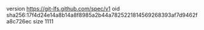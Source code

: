 version https://git-lfs.github.com/spec/v1
oid sha256:17f4d24e14a8b14a8f8985a2b44a7825221814569268393af7d9462fa8c726ec
size 1111
